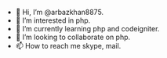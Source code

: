 - 👋 Hi, I’m @arbazkhan8875.
- 👀 I’m interested in php.
- 🌱 I’m currently learning php and codeigniter.
- 💞️ I’m looking to collaborate on php.
- 📫 How to reach me skype, mail.

<!---
arbazkhan8875/arbazkhan8875 is a ✨ special ✨ repository because its `README.md` (this file) appears on your GitHub profile.
You can click the Preview link to take a look at your changes.
--->
